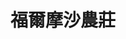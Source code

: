---
title: "福爾摩沙農莊"
description: "福爾摩沙農莊"
layout: shop
keywords:
  - 美食競賽
  - 台灣美食
  - 美食精選
datePublished: "2025-06-30"
dateModified: "2025-07-03"
city: "屏東縣"
district: "恆春鎮"
address: "屏東縣恆春鎮龍泉路65-36號"
phone: "0932782528"
geo: "21.986907518884713, 120.7358936431714"
google_map: "https://maps.app.goo.gl/EpfRqv9hoBYyLj8a6"
footinder: "https://footinder.com.tw/%E5%B1%8F%E6%9D%B1%E7%B8%A3%E6%81%86%E6%98%A5%E9%8E%AE/73712/"
official: ""
award:
  - name: "500盤"
    year: "2024"
    entries:
      - dishes:
          - "雨來菇蘿蔔煎蛋"

---